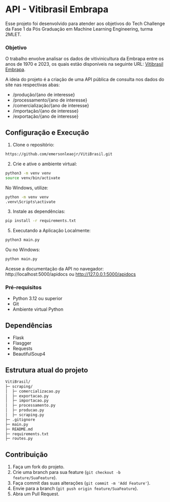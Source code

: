# API - Vitibrasil Embrapa 

Esse projeto foi desenvolvido para atender aos objetivos do Tech Challenge da Fase 1 da Pós Graduação em Machine Learning Engineering, turma 2MLET. 

### Objetivo

O trabalho envolve analisar os dados de vitivinicultura da Embrapa entre os anos de 1970 e 2023, os quais estão disponíveis na seguinte URL: [Vitibrasil Embrapa](http://vitibrasil.cnpuv.embrapa.br/index.php?).

A ideia do projeto é a criação de uma API pública de consulta nos dados do site nas respectivas abas:

-   /produção/{ano de interesse}
-   /processamento/{ano de interesse}
-   /comercialização/{ano de interesse}
-   /importação/{ano de interesse}
-   /exportação/{ano de interesse}

##  Configuração e Execução

1.  Clone o repositório:
```bash
https://github.com/emersonleaojr/VitiBrasil.git
```
2.  Crie e ative o ambiente virtual:
```bash
python3 -m venv venv
source venv/bin/activate
```

No Windows, utilize:
```bash
python -m venv venv
.venv\Scripts\activate
```
3.  Instale as dependências:
```bash
pip install -r requirements.txt
```

5.  Executando a Aplicação Localmente:
```bash
python3 main.py
```

Ou no Windows:
```bash
python main.py
```
Acesse a documentação da API no navegador: http://localhost:5000/apidocs ou http://127.0.0.1:5000/apidocs

### Pré-requisitos
-   Python 3.12 ou superior
-   Git
-   Ambiente virtual Python


## Dependências
- Flask
- Flasgger
- Requests
- BeautifulSoup4


## Estrutura atual do projeto

```bash
VitiBrasil/
├─ scraping/
│  ├─ comercializacao.py
│  ├─ exportacao.py
│  ├─ importacao.py
│  ├─ processamento.py
│  ├─ producao.py
│  ├─ scraping.py
├─ .gitignore
├─ main.py
├─ README.md
├─ requirements.txt
├─ routes.py
```

## Contribuição

1.  Faça um fork do projeto.
2.  Crie uma branch para sua feature (`git checkout -b feature/SuaFeature`).
3.  Faça commit das suas alterações (`git commit -m 'Add Feature'`).
4.  Envie para a branch (`git push origin feature/SuaFeature`).
5.  Abra um Pull Request.
